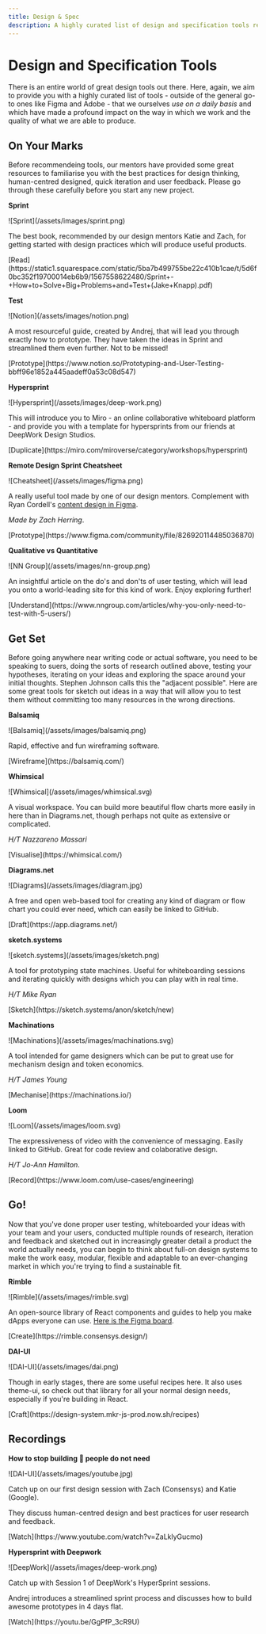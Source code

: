 ```yaml
---
title: Design & Spec
description: A highly curated list of design and specification tools recommended by our community.
---
```


# Design and Specification Tools

There is an entire world of great design tools out there. Here, again, we aim to provide you with a highly curated list of tools - outside of the general go-to ones like Figma and Adobe - that we ourselves _use on a daily basis_ and which have made a profound impact on the way in which we work and the quality of what we are able to produce.

## On Your Marks

Before recommendeing tools, our mentors have provided some great resources to familiarise you with the best practices for design thinking, human-centred designed, quick iteration and user feedback. Please go through these carefully before you start any new project.

<div markdown="1" class="card third sidebar gemoji tool">

**Sprint**

<div markdown="2" class="tool-image">
![Sprint](/assets/images/sprint.png)
</div>

The best book, recommended by our design mentors Katie and Zach, for getting started with design practices which will produce useful products.

<div markdown="3" class="tool-link">
[Read](https://static1.squarespace.com/static/5ba7b499755be22c410b1cae/t/5d6f0bc352f19700014eb6b9/1567558622480/Sprint+-+How+to+Solve+Big+Problems+and+Test+(Jake+Knapp).pdf)
</div>

</div>

<div markdown="1" class="card third sidebar gemoji tool">

**Test**

<div markdown="2" class="tool-image">
![Notion](/assets/images/notion.png)
</div>

A most resourceful guide, created by Andrej, that will lead you through exactly how to prototype. They have taken the ideas in Sprint and streamlined them even further. Not to be missed!

<div markdown="3" class="tool-link">
[Prototype](https://www.notion.so/Prototyping-and-User-Testing-bbff96e1852a445aadeff0a53c08d547)
</div>

</div>

<div markdown="1" class="card third sidebar gemoji tool">

**Hypersprint**

<div markdown="2" class="tool-image">
![Hypersprint](/assets/images/deep-work.png)
</div>

This will introduce you to Miro - an online collaborative whiteboard platform - and provide you with a template for hypersprints from our friends at DeepWork Design Studios.

<div markdown="3" class="tool-link">
[Duplicate](https://miro.com/miroverse/category/workshops/hypersprint)
</div>

</div>

<div markdown="1" class="clear"></div>

<div markdown="1" class="card third sidebar gemoji tool">

**Remote Design Sprint Cheatsheet**

<div markdown="2" class="tool-image">
![Cheatsheet](/assets/images/figma.png)
</div>

A really useful tool made by one of our design mentors. Complement with Ryan Cordell's [content design in Figma](https://medium.com/figma-design/how-to-do-content-design-ux-writing-in-figma-d0e0ee77661e).

_Made by Zach Herring_.

<div markdown="3" class="tool-link">
[Prototype](https://www.figma.com/community/file/826920114485036870)
</div>

</div>

<div markdown="1" class="card third sidebar gemoji tool">

**Qualitative vs Quantitative**

<div markdown="2" class="tool-image">
![NN Group](/assets/images/nn-group.png)
</div>

An insightful article on the do's and don'ts of user testing, which will lead you onto a world-leading site for this kind of work. Enjoy exploring further!

<div markdown="3" class="tool-link">
[Understand](https://www.nngroup.com/articles/why-you-only-need-to-test-with-5-users/)
</div>

</div>

<div markdown="1" class="clear"></div>

## Get Set

Before going anywhere near writing code or actual software, you need to be speaking to suers, doing the sorts of research outlined above, testing your hypotheses, iterating on your ideas and exploring the space around your initial thoughts. Stephen Johnson calls this the "adjacent possible". Here are some great tools for sketch out ideas in a way that will allow you to test them without committing too many resources in the wrong directions.

<div markdown="1" class="card third sidebar gemoji tool tool">

**Balsamiq**

<div markdown="2" class="tool-image">
![Balsamiq](/assets/images/balsamiq.png)
</div>

Rapid, effective and fun wireframing software.

<div markdown="3" class="tool-link">
[Wireframe](https://balsamiq.com/)
</div>

</div>

<div markdown="1" class="card third sidebar gemoji tool tool">

**Whimsical**

<div markdown="2" class="tool-image">
![Whimsical](/assets/images/whimsical.svg)
</div>

A visual workspace. You can build more beautiful flow charts more easily in here than in Diagrams.net, though perhaps not quite as extensive or complicated.

_H/T Nazzareno Massari_

<div markdown="3" class="tool-link">
[Visualise](https://whimsical.com/)
</div>

</div>

<div markdown="1" class="card third sidebar gemoji tool">

**Diagrams.net**

<div markdown="2" class="tool-image">
![Diagrams](/assets/images/diagram.jpg)
</div>

A free and open web-based tool for creating any kind of diagram or flow chart you could ever need, which can easily be linked to GitHub.

<div markdown="3" class="tool-link">
[Draft](https://app.diagrams.net/)
</div>

</div>

<div markdown="1" class="clear"></div>

<div markdown="1" class="card third sidebar gemoji tool tool">

**sketch.systems**

<div markdown="2" class="tool-image">
![sketch.systems](/assets/images/sketch.png)
</div>

A tool for prototyping state machines. Useful for whiteboarding sessions and iterating quickly with designs which you can play with in real time.

_H/T Mike Ryan_

<div markdown="3" class="tool-link">
[Sketch](https://sketch.systems/anon/sketch/new)
</div>

</div>

<div markdown="1" class="card third sidebar gemoji tool tool">

**Machinations**

<div markdown="2" class="tool-image">
![Machinations](/assets/images/machinations.svg)
</div>

A tool intended for game designers which can be put to great use for mechanism design and token economics.

_H/T James Young_

<div markdown="3" class="tool-link">
[Mechanise](https://machinations.io/)
</div>

</div>

<div markdown="1" class="card third sidebar gemoji tool">

**Loom**

<div markdown="2" class="tool-image">
![Loom](/assets/images/loom.svg)
</div>

The expressiveness of video with the convenience of messaging. Easily linked to GitHub. Great for code review and colaborative design.

_H/T Jo-Ann Hamilton_.

<div markdown="3" class="tool-link">
[Record](https://www.loom.com/use-cases/engineering)
</div>

</div>

<div markdown="1" class="clear"></div>

## Go!

Now that you've done proper user testing, whiteboarded your ideas with your team and your users, conducted multiple rounds of research, iteration and feedback and sketched out in increasingly greater detail a product the world actually needs, you can begin to think about full-on design systems to make the work easy, modular, flexible and adaptable to an ever-changing market in which you're trying to find a sustainable fit.

<div markdown="1" class="card third sidebar gemoji tool">

**Rimble**

<div markdown="2" class="tool-image">
![Rimble](/assets/images/rimble.svg)
</div>

An open-source library of React components and guides to help you make dApps everyone can use. [Here is the Figma board](https://www.figma.com/file/XB2ZoWIHTBnC4Pp7luierE/WIP-Rimble-design-system?node-id=452%3A5).

<div markdown="3" class="tool-link">
[Create](https://rimble.consensys.design/)
</div>

</div>

<div markdown="1" class="card third sidebar gemoji tool">

**DAI-UI**

<div markdown="2" class="tool-image">
![DAI-UI](/assets/images/dai.png)
</div>

Though in early stages, there are some useful recipes here. It also uses theme-ui, so check out that library for all your normal design needs, especially if you're building in React.

<div markdown="3" class="tool-link">
[Craft](https://design-system.mkr-js-prod.now.sh/recipes)
</div>

</div>

<div markdown="1" class="clear"></div>

## Recordings

<div markdown="1" class="card third sidebar gemoji tool">

**How to stop building 💩 people do not need**

<div markdown="2" class="tool-image">
![DAI-UI](/assets/images/youtube.jpg)
</div>

Catch up on our first design session with Zach (Consensys) and Katie (Google).

They discuss human-centred design and best practices for user research and feedback.

<div markdown="3" class="tool-link">
[Watch](https://www.youtube.com/watch?v=ZaLklyGucmo)
</div>

</div>

<div markdown="1" class="card third sidebar gemoji tool">

**Hypersprint with Deepwork**

<div markdown="2" class="tool-image">
![DeepWork](/assets/images/deep-work.png)
</div>

Catch up with Session 1 of DeepWork's HyperSprint sessions.

Andrej introduces a streamlined sprint process and discusses how to build awesome prototypes in 4 days flat.

<div markdown="3" class="tool-link">
[Watch](https://youtu.be/GgPfP_3cR9U)
</div>

</div>

<div markdown="1" class="clear"></div>







